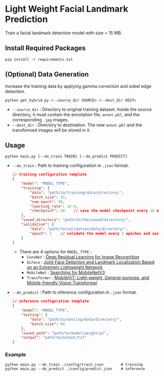 # Light Weight Facial Landmark Prediction
Train a facial landmark detection model with size < 15 MB.

## Install Required Packages
```shell
pip install -r requirements.txt
```

## (Optional) Data Generation
Increase the training data by applying gamma correction and sobel edge detection.
```shell
python get_hybrid.py <--source_dir SOURCE> <--dest_dir DEST>
```
- `--source_dir` : Directory to original training dataset. Inside the source directory, it must contain the annotation file, `annot.pkl`, and the corresponding `.jpg` images.
- `--dest_dir` : Directory to destination. The new `annot.pkl` and the transformed images will be stored in it.

## Usage
```shell
python main.py [--do_train TRAIN] [--do_predict PREDICT]
```
- `--do_train` : Path to training configuration in `.json` format.
    ```json
    // training configuration template
    {
        "model": "MODEL_TYPE",
        "training": {
            "data": "path/to/training/data/directory/",
            "batch_size": 32,
            "num_epoch": 50,
            "learning_rate": 1e-4,
            "checkpoint": 10    // save the model checkpoint every 10 epoches
        },
        "saved_directory": "path/to/the/saved/directory/",
        "validation": {
            "data": "path/to/validation/data/directory/",
            "epoch": 1    // validate the model every 1 epoches and save the model with best validation loss
        }
    }
    ```
    - There are 4 options for `MODEL_TYPE` :
        - `ConvNet` : [Deep Residual Learning for Image Recognition](https://arxiv.org/abs/1512.03385)
        - `ELFace` : [Joint Face Detection and Landmark Localization Based on an Extremely Lightweight Network](https://link.springer.com/chapter/10.1007/978-3-030-87358-5_28)
        - `MobileNet` : [Searching for MobileNetV3](https://arxiv.org/abs/1905.02244)
        - `Transformer` : [MobileViT: Light-weight, General-purpose, and Mobile-friendly Vision Transformer](https://arxiv.org/abs/2110.02178)

- `--do_predict` : Path to inference configuration in `.json` format.
    ```json
    // inference configuration template
    {
        "model": "MODEL_TYPE",
        "testing": {
            "data": "path/to/testing/data/directory/",
            "batch_size": 64
        },
        "saved_path": "path/to/model/weight/pt",
        "output": "path/to/output/txt"
    }
    ```
### Example 
```shell
python main.py --do_train ./config/train.json        # training
python main.py --do_predict ./config/predict.json    # inference
```